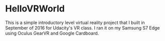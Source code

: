 # HelloVRWorld
This is a simple introductory level virtual reality project that I built in September of 2016 for Udacity's VR class. I ran it on my Samsung S7 Edge using Oculus GearVR and Google Cardboard.
